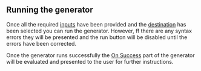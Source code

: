 ## Running the generator

Once all the required [inputs](documentation/generator/inputs) have been provided and the [destination](documentation/generator/destination) has been selected
you can run the generator. However, ff there are any syntax errors they will be presented and 
the run button will be disabled until the errors have been corrected.

Once the generator runs successfully the [On Success](documentation/generator-config/on-success) part of the generator will be 
evaluated and presented to the user for further instructions.
